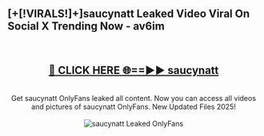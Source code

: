 <h2>[+[!VIRALS!]+]saucynatt Leaked Video Viral On Social X Trending Now - av6im</h2>
<br>
<div align="center">
<h2><a href="https://libra.edu.pl?saucynatt" rel="nofollow">🔴 CLICK HERE 🌐==►► saucynatt</a></h2>
<br>
Get saucynatt OnlyFans leaked all content. Now you can access all videos and pictures of saucynatt OnlyFans. New Updated Files 2025!
<br>
<br>
<a href="https://libra.edu.pl?saucynatt" rel="nofollow" data-target="animated-image.originalLink"><img src="https://i.ibb.co.com/WyWwxjT/player-gif2.gif" alt="saucynatt Leaked OnlyFans" style="max-width: 100%; display: inline-block;" data-target="animated-image.originalImage"></a>
</div>
<br>